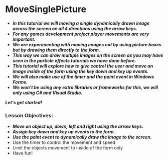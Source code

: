 # MoveSinglePicture

- **_In this tutorial we will moving a single dynamically drawn image across the screen on all 4 directions using the arrow keys._**
- **_For any games development project player movements are very important._**
- **_We are experimenting with moving images not by using picture boxes but by drawing them directly to the form._**
- **_This way we can draw multiple images on the screen as you may have seen in the particle effects tutorials we have done before._**
- **_This tutorial will explore how to give control the user and move an image inside of the form using the key down and key up events._**
- **_We will also make use of the timer and the paint event in Windows Forms._**
- **_We won’t be using any extra libraries or frameworks for this, we will only using C# and  Visual Studio._**

**_Let's get started!_**


### Lesson Objectives:

- **_Move an object up, down, left and right using the arrow keys._**
- **_Assign key down and key up events to the form._**
- **_Use the paint event to dynamically draw the image to the screen._**
- Use the timer to control the movement and speed
- Limit the objects movement to inside of the form only
- Have fun!
